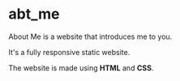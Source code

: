 # abt_me
About Me is a website that introduces me to you.

It's a fully responsive static website.

The website is made using **HTML** and **CSS**.
